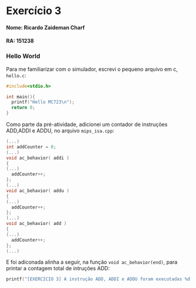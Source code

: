 # Exercício 3

#### Nome: Ricardo Zaideman Charf
#### RA: 151238

### Hello World

Para me familiarizar com o simulador, escrevi o pequeno arquivo em c, `hello.c`:

```c
#include<stdio.h>

int main(){
  printf("Hello MC723\n");
  return 0;
}
```
Como parte da pré-atividade, adicionei um contador de instruções ADD,ADDI e ADDU, no arquivo `mips_isa.cpp`:

```c++
(...)
int addCounter = 0;
(...)
void ac_behavior( addi )
{
(...)
  addCounter++;
};
(...)
void ac_behavior( addu )
{
(...)
  addCounter++;
};
(...)
void ac_behavior( add )
{
(...)
  addCounter++;
};
(...)
```

E foi adiconada alinha a seguir, na função `void ac_behavior(end)`, para printar a contagem total de intruções ADD:

``` c++
printf("[EXERCICIO 3] A instrução ADD, ADDI e ADDU foram executadas %d vez(es).\n", addCounter);
```
